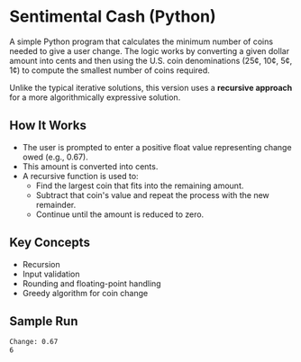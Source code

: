 # Sentimental Cash (Python)

A simple Python program that calculates the minimum number of coins needed to give a user change. The logic works by converting a given dollar amount into cents and then using the U.S. coin denominations (25¢, 10¢, 5¢, 1¢) to compute the smallest number of coins required.

Unlike the typical iterative solutions, this version uses a **recursive approach** for a more algorithmically expressive solution.

##  How It Works

- The user is prompted to enter a positive float value representing change owed (e.g., 0.67).
- This amount is converted into cents.
- A recursive function is used to:
  - Find the largest coin that fits into the remaining amount.
  - Subtract that coin's value and repeat the process with the new remainder.
  - Continue until the amount is reduced to zero.

##  Key Concepts

- Recursion
- Input validation
- Rounding and floating-point handling
- Greedy algorithm for coin change

##  Sample Run

```bash
Change: 0.67
6
